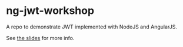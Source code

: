 # ng-jwt-workshop

A repo to demonstrate JWT implemented with NodeJS and AngularJS.

See [the slides](https://slides.com/kentdodds/ng-jwt-workshop) for more info.